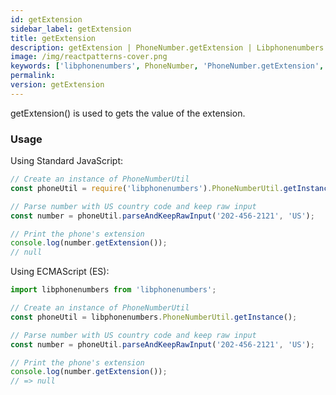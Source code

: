 ```yaml
---
id: getExtension
sidebar_label: getExtension
title: getExtension
description: getExtension | PhoneNumber.getExtension | Libphonenumbers
image: /img/reactpatterns-cover.png
keywords: ['libphonenumbers', PhoneNumber, 'PhoneNumber.getExtension', 'getExtension']
permalink: 
version: getExtension
---
```


getExtension() is used to gets the value of the extension.

### Usage

Using Standard JavaScript:

```js
// Create an instance of PhoneNumberUtil
const phoneUtil = require('libphonenumbers').PhoneNumberUtil.getInstance(); 

// Parse number with US country code and keep raw input
const number = phoneUtil.parseAndKeepRawInput('202-456-2121', 'US');

// Print the phone's extension
console.log(number.getExtension());
// null
```

Using ECMAScript (ES):

```js
import libphonenumbers from 'libphonenumbers';

// Create an instance of PhoneNumberUtil
const phoneUtil = libphonenumbers.PhoneNumberUtil.getInstance();

// Parse number with US country code and keep raw input
const number = phoneUtil.parseAndKeepRawInput('202-456-2121', 'US');

// Print the phone's extension
console.log(number.getExtension());
// => null
```

